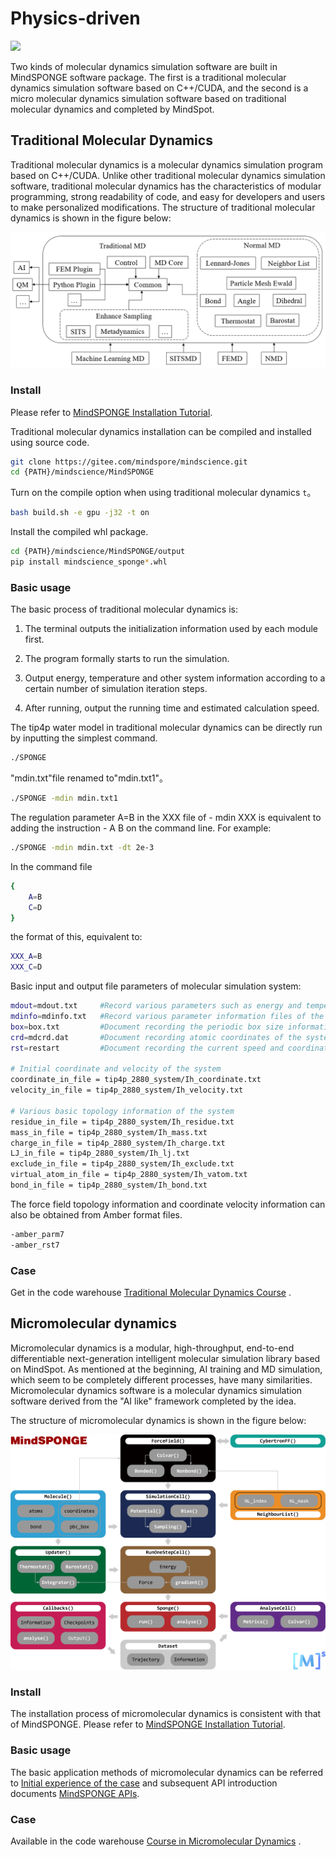 # Physics-driven

<a href="https://gitee.com/mindspore/docs/blob/master/docs/mindsponge/docs/source_en/sponge.md" target="_blank"><img src="https://mindspore-website.obs.cn-north-4.myhuaweicloud.com/website-images/master/resource/_static/logo_source_en.png"></a>

Two kinds of molecular dynamics simulation software are built in MindSPONGE software package. The first is a traditional molecular dynamics simulation software based on C++/CUDA, and the second is a micro molecular dynamics simulation software based on traditional molecular dynamics and completed by MindSpot.

## Traditional Molecular Dynamics

Traditional molecular dynamics is a molecular dynamics simulation program based on C++/CUDA. Unlike other traditional molecular dynamics simulation software, traditional molecular dynamics has the characteristics of modular programming, strong readability of code, and easy for developers and users to make personalized modifications. The structure of traditional molecular dynamics is shown in the figure below:

![cudasponge](./images/cudasponge.png)

### Install

Please refer to [MindSPONGE Installation Tutorial](https://www.mindspore.cn/mindsponge/docs/en/master/intro.html#installation).

Traditional molecular dynamics installation can be compiled and installed using source code.

```bash
git clone https://gitee.com/mindspore/mindscience.git
cd {PATH}/mindscience/MindSPONGE
```

Turn on the compile option when using traditional molecular dynamics `t`。

```bash
bash build.sh -e gpu -j32 -t on
```

Install the compiled whl package.

```bash
cd {PATH}/mindscience/MindSPONGE/output
pip install mindscience_sponge*.whl
```

### Basic usage

The basic process of traditional molecular dynamics is:

1. The terminal outputs the initialization information used by each module first.

2. The program formally starts to run the simulation.

3. Output energy, temperature and other system information according to a certain number of simulation iteration steps.

4. After running, output the running time and estimated calculation speed.

The tip4p water model in traditional molecular dynamics can be directly run by inputting the simplest command.

```bash
./SPONGE
```

"mdin.txt"file renamed to"mdin.txt1"。

```bash
./SPONGE -mdin mdin.txt1
```

The regulation parameter A=B in the XXX file of - mdin XXX is equivalent to adding the instruction - A B on the command line. For example:

```bash
./SPONGE -mdin mdin.txt -dt 2e-3
```

In the command file

```bash
{
    A=B
    C=D
}
```

the format of this, equivalent to:

```bash
XXX_A=B
XXX_C=D
```

Basic input and output file parameters of molecular simulation system:

```bash
mdout=mdout.txt     #Record various parameters such as energy and temperature
mdinfo=mdinfo.txt   #Record various parameter information files of the whole simulation at initialization and completion
box=box.txt         #Document recording the periodic box size information of the system
crd=mdcrd.dat       #Document recording atomic coordinates of the system
rst=restart         #Document recording the current speed and coordinates of the system

# Initial coordinate and velocity of the system
coordinate_in_file = tip4p_2880_system/Ih_coordinate.txt
velocity_in_file = tip4p_2880_system/Ih_velocity.txt

# Various basic topology information of the system
residue_in_file = tip4p_2880_system/Ih_residue.txt
mass_in_file = tip4p_2880_system/Ih_mass.txt
charge_in_file = tip4p_2880_system/Ih_charge.txt
LJ_in_file = tip4p_2880_system/Ih_lj.txt
exclude_in_file = tip4p_2880_system/Ih_exclude.txt
virtual_atom_in_file = tip4p_2880_system/Ih_vatom.txt
bond_in_file = tip4p_2880_system/Ih_bond.txt
```

The force field topology information and coordinate velocity information can also be obtained from Amber format files.

```bash
-amber_parm7
-amber_rst7
```

### Case

Get in the code warehouse [Traditional Molecular Dynamics Course](https://gitee.com/mindspore/mindscience/tree/master/MindSPONGE/applications/molecular_dynamics/tradition) .

## Micromolecular dynamics

Micromolecular dynamics is a modular, high-throughput, end-to-end differentiable next-generation intelligent molecular simulation library based on MindSpot. As mentioned at the beginning, AI training and MD simulation, which seem to be completely different processes, have many similarities. Micromolecular dynamics software is a molecular dynamics simulation software derived from the "AI like" framework completed by the idea.

The structure of micromolecular dynamics is shown in the figure below:

![mindsponge](./images/mindsponge.png)

### Install

The installation process of micromolecular dynamics is consistent with that of MindSPONGE. Please refer to [MindSPONGE Installation Tutorial](https://www.mindspore.cn/mindsponge/docs/en/master/intro.html#installation).

### Basic usage

The basic application methods of micromolecular dynamics can be referred to [Initial experience of the case](https://www.mindspore.cn/mindsponge/docs/en/master/intro.html#examples) and subsequent API introduction documents [MindSPONGE APIs](https://www.mindspore.cn/mindsponge/docs/zh-CN/master/mindsponge.callback.html).

### Case

Available in the code warehouse [Course in Micromolecular Dynamics](https://gitee.com/mindspore/mindscience/tree/master/MindSPONGE/tutorials/basic) .
